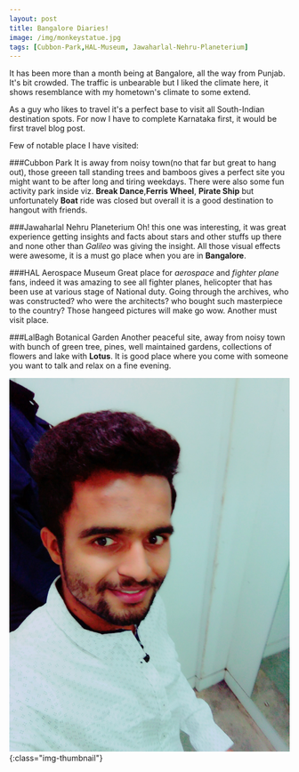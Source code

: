 ```yaml
---
layout: post
title: Bangalore Diaries!
image: /img/monkeystatue.jpg
tags: [Cubbon-Park,HAL-Museum, Jawaharlal-Nehru-Planeterium]
---
```


It has been more than a month being at Bangalore, all the way from Punjab.
It's bit crowded. The traffic is unbearable but I liked the climate here, it shows resemblance with my hometown's climate to some extend.

As a guy who likes to travel it's a perfect base to visit all South-Indian destination spots.
For now I have to complete Karnataka first, it would be first travel blog post.

Few of notable place I have visited:

###Cubbon Park
It is away from noisy town(no that far but great to hang out), those greeen tall standing trees and bamboos gives a perfect site you might want to be after long and tiring weekdays. There were also some fun activity park inside viz. **Break Dance**,**Ferris Wheel**, **Pirate Ship** but unfortunately **Boat** ride was closed but overall it is a good destination to hangout with friends.

###Jawaharlal Nehru Planeterium
Oh! this one was interesting, it was great experience getting insights and facts about stars and other stuffs up there and none other than _Galileo_ was giving the insight. All those visual effects were awesome, it is a must go place when you are in **Bangalore**.

###HAL Aerospace Museum
Great place for _aerospace_ and _fighter plane_ fans, indeed it was amazing to see all fighter planes, helicopter that has been use at various stage of National duty. Going through the archives, who  was constructed? who were the architects? who bought such masterpiece to the country? Those hangeed pictures will make go wow. Another must visit place.

###LalBagh Botanical Garden
Another peaceful site, away from noisy town with bunch of green tree, pines, well maintained gardens, collections of flowers and lake with **Lotus**. It is good place where you come with someone you want to talk and relax on a fine evening.

![Testing Image Upload](/img/sahilpaudel.jpg){:class="img-thumbnail"}
